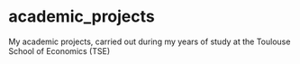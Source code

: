 # academic_projects
My academic projects, carried out during my years of study at the Toulouse School of Economics (TSE)
